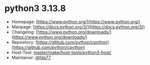 # python3 3.13.8
  - Homepage: [https://www.python.org/](https://www.python.org/)
  - Manpage: [https://docs.python.org/3/](https://docs.python.org/3/)
  - Changelog: [https://www.python.org/downloads/](https://www.python.org/downloads/)
  - Repository: [https://github.com/python/cpython](https://github.com/python/cpython)
  - Host-Tool: [master/make/host-tools/python3-host/](https://github.com/Freetz-NG/freetz-ng/tree/master/make/host-tools/python3-host/)
  - Maintainer: [@fda77](https://github.com/fda77)

